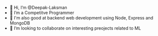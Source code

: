 - 👋 Hi, I’m @Deepak-Laksman
- 👀 I’m a Competitve Programmer
- 🌱 I'm also good at backend web development using Node, Express and MongoDB
- 💞️ I’m looking to collaborate on interesting preojects related to ML


<!---
Deepak-Laksman/Deepak-Laksman is a ✨ special ✨ repository because its `README.md` (this file) appears on your GitHub profile.
You can click the Preview link to take a look at your changes.
--->
